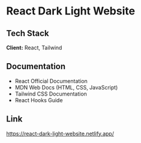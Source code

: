 
# React Dark Light Website





## Tech Stack

**Client:**  React, Tailwind





## Documentation

- React Official Documentation
- MDN Web Docs (HTML, CSS, JavaScript)
- Tailwind CSS Documentation 
- React Hooks Guide



## Link 

https://react-dark-light-website.netlify.app/

